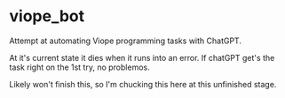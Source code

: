 # viope_bot
Attempt at automating Viope programming tasks with ChatGPT.


At it's current state it dies when it runs into an error. 
If chatGPT get's the task right on the 1st try, no problemos.

Likely won't finish this, so I'm chucking this here at this unfinished stage.